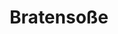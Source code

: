 ---
layout: recipe
title: Bratensoße
vegan: true

image: bratensoße.jpg

tags:
- Vegan
- Soße

categories: Soßen

ingredients:
- 250g Zwiebeln (ca. 2)
- 4 EL Öl (Rapsöl oder Sonnenblumenöl)
- 2 EL Tomatenmark
- 40g Mehl
- 2 Zehen Knoblauch
- 800ml Gemüsebrühe
- 1½ - 2 EL Sojasoße
- Schwarzer Pfeffer

directions:
# Vorbereiten
- Zwiebeln fein würfeln.
- 2 Zehen Knoblauch pressen/würfeln.
# Anbraten
- Öl erhitzen.
- Zwiebelwürfel 5 Minuten anbraten.
- Tomatenmark und Mehl hinzufügen
- 10 Minuten anbraten. Dabei immer wieder umrühren. *Nicht zu heiß (mittlere Hitze).* *Alles soll schön bräunen.*
- Den Knoblauch zufügen. 1 Minute mit anbraten.
# Soße kochen
- Gemüsebrühe zum kochen bringen. Dann bei kleiner Hitze 10 Minuten köcheln lassen.
- Würzen mit Sojasoße und schwarzem Pfeffer.
# Pürieren
- Zum Pürieren alles in einen Topf geben. *(oder in eine große Schüssel)*
- Die Soße mit einem Pürierstab schön glatt pürieren.

durations:
   prepTime: 25min

servings: 6 (800ml)

source: https://veggie-einhorn.de/schnelle-vegane-bratensosse/
---
